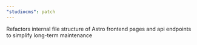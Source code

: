 ```yaml
---
"studiocms": patch
---
```


Refactors internal file structure of Astro frontend pages and api endpoints to simplify long-term maintenance
